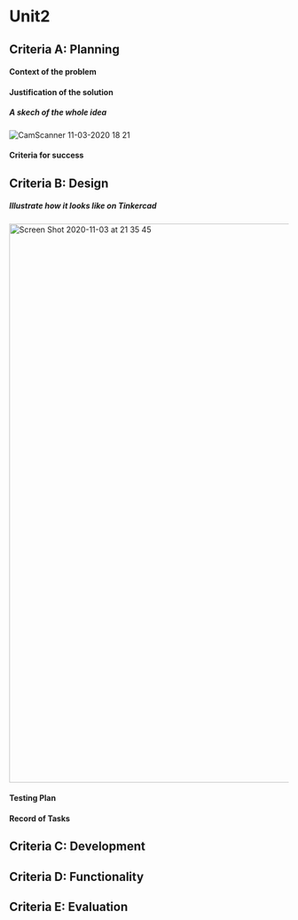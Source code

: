 # Unit2

## Criteria A: Planning
#### Context of the problem
#### Justification of the solution

##### A skech of the whole idea
![CamScanner 11-03-2020 18 21](https://user-images.githubusercontent.com/60457723/97968515-17067880-1e02-11eb-9c2f-cd563cd81271.png)

#### Criteria for success
## Criteria B: Design

##### Illustrate how it looks like on Tinkercad
<img width="1005" alt="Screen Shot 2020-11-03 at 21 35 45" src="https://user-images.githubusercontent.com/60457723/97986108-92752380-1e1c-11eb-9ab4-1871509010e4.png">


#### Testing Plan
#### Record of Tasks
## Criteria C: Development
## Criteria D: Functionality
## Criteria E: Evaluation
